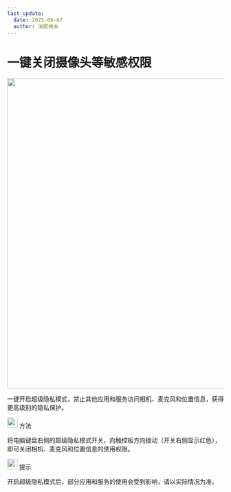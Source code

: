 ```yaml
---
last_update:
  date: 2025-06-07
  author: 油腻樵夫
---
```


# 一键关闭摄像头等敏感权限

<img src="https://tips-p01-drcn.dbankcdn.cn/MODEL/DOC/C00B030/resource/card/202512281uswxk/zh-cn/image/figure/fig_SuperPrivacy.png" width="720" height=""/> 

一键开启超级隐私模式，禁止其他应用和服务访问相机、麦克风和位置信息，获得更高级别的隐私保护。

<img src="https://tips-p01-drcn.dbankcdn.cn/MODEL/DOC/C00B030/resource/card/202512281uswxk/zh-cn/image/common/buttons/fig_method.png" width="24" height="24"/> 方法

将电脑键盘右侧的超级隐私模式开关，向触控板方向拨动（开关右侧显示红色），即可关闭相机、麦克风和位置信息的使用权限。

<img src="https://tips-p01-drcn.dbankcdn.cn/MODEL/DOC/C00B030/resource/card/202512281uswxk/zh-cn/image/common/buttons/fig_tips.png" width="24" height="24"/> 提示

开启超级隐私模式后，部分应用和服务的使用会受到影响，请以实际情况为准。




